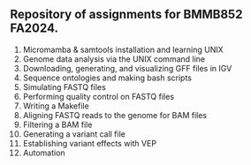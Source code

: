 ## Repository of assignments for BMMB852 FA2024.

1. Micromamba & samtools installation and learning UNIX
2. Genome data analysis via the UNIX command line
3. Downloading, generating, and visualizing GFF files in IGV
4. Sequence ontologies and making bash scripts
5. Simulating FASTQ files
6. Performing quality control on FASTQ files
7. Writing a Makefile
8. Aligning FASTQ reads to the genome for BAM files
9. Filtering a BAM file
10. Generating a variant call file
11. Establishing variant effects with VEP
12. Automation
